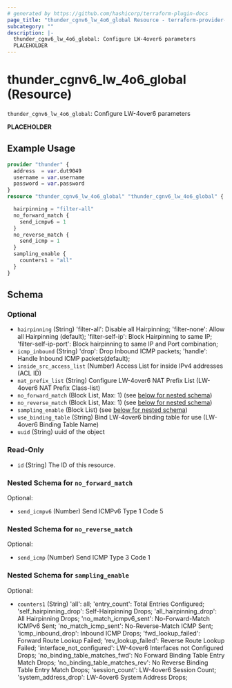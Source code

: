 ```yaml
---
# generated by https://github.com/hashicorp/terraform-plugin-docs
page_title: "thunder_cgnv6_lw_4o6_global Resource - terraform-provider-thunder"
subcategory: ""
description: |-
  thunder_cgnv6_lw_4o6_global: Configure LW-4over6 parameters
  PLACEHOLDER
---
```


# thunder_cgnv6_lw_4o6_global (Resource)

`thunder_cgnv6_lw_4o6_global`: Configure LW-4over6 parameters

__PLACEHOLDER__

## Example Usage

```terraform
provider "thunder" {
  address  = var.dut9049
  username = var.username
  password = var.password
}
resource "thunder_cgnv6_lw_4o6_global" "thunder_cgnv6_lw_4o6_global" {

  hairpinning = "filter-all"
  no_forward_match {
    send_icmpv6 = 1
  }
  no_reverse_match {
    send_icmp = 1
  }
  sampling_enable {
    counters1 = "all"
  }
}
```

<!-- schema generated by tfplugindocs -->
## Schema

### Optional

- `hairpinning` (String) 'filter-all': Disable all Hairpinning; 'filter-none': Allow all Hairpinning (default); 'filter-self-ip': Block Hairpinning to same IP; 'filter-self-ip-port': Block hairpinning to same IP and Port combination;
- `icmp_inbound` (String) 'drop': Drop Inbound ICMP packets; 'handle': Handle Inbound ICMP packets(default);
- `inside_src_access_list` (Number) Access List for inside IPv4 addresses (ACL ID)
- `nat_prefix_list` (String) Configure LW-4over6 NAT Prefix List (LW-4over6 NAT Prefix Class-list)
- `no_forward_match` (Block List, Max: 1) (see [below for nested schema](#nestedblock--no_forward_match))
- `no_reverse_match` (Block List, Max: 1) (see [below for nested schema](#nestedblock--no_reverse_match))
- `sampling_enable` (Block List) (see [below for nested schema](#nestedblock--sampling_enable))
- `use_binding_table` (String) Bind LW-4over6 binding table for use (LW-4over6 Binding Table Name)
- `uuid` (String) uuid of the object

### Read-Only

- `id` (String) The ID of this resource.

<a id="nestedblock--no_forward_match"></a>
### Nested Schema for `no_forward_match`

Optional:

- `send_icmpv6` (Number) Send ICMPv6 Type 1 Code 5


<a id="nestedblock--no_reverse_match"></a>
### Nested Schema for `no_reverse_match`

Optional:

- `send_icmp` (Number) Send ICMP Type 3 Code 1


<a id="nestedblock--sampling_enable"></a>
### Nested Schema for `sampling_enable`

Optional:

- `counters1` (String) 'all': all; 'entry_count': Total Entries Configured; 'self_hairpinning_drop': Self-Hairpinning Drops; 'all_hairpinning_drop': All Hairpinning Drops; 'no_match_icmpv6_sent': No-Forward-Match ICMPv6 Sent; 'no_match_icmp_sent': No-Reverse-Match ICMP Sent; 'icmp_inbound_drop': Inbound ICMP Drops; 'fwd_lookup_failed': Forward Route Lookup Failed; 'rev_lookup_failed': Reverse Route Lookup Failed; 'interface_not_configured': LW-4over6 Interfaces not Configured Drops; 'no_binding_table_matches_fwd': No Forward Binding Table Entry Match Drops; 'no_binding_table_matches_rev': No Reverse Binding Table Entry Match Drops; 'session_count': LW-4over6 Session Count; 'system_address_drop': LW-4over6 System Address Drops;


